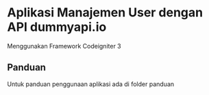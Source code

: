 # Aplikasi Manajemen User dengan API dummyapi.io
Menggunakan Framework Codeigniter 3 

## Panduan
Untuk panduan penggunaan aplikasi ada di folder panduan
